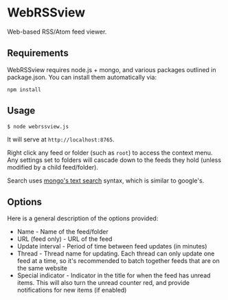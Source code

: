# WebRSSview

Web-based RSS/Atom feed viewer.

## Requirements

WebRSSview requires node.js + mongo, and various packages outlined in package.json.
You can install them automatically via:

`npm install`

## Usage

`$ node webrssview.js`

It will serve at `http://localhost:8765`.

Right click any feed or folder (such as `root`) to access the context menu.
Any settings set to folders will cascade down to the feeds they hold (unless modified by a child feed/folder).

Search uses [mongo's text search](https://docs.mongodb.com/manual/text-search/) syntax, which is similar to google's.

## Options

Here is a general description of the options provided:

 * Name - Name of the feed/folder
 * URL (feed only) - URL of the feed
 * Update interval - Period of time between feed updates (in minutes)
 * Thread - Thread name for updating. Each thread can only update one feed at a time, so it's recommended
     to batch together feeds that are on the same website
 * Special indicator - Indicator in the title for when the feed has unread items.
     This will also turn the unread counter red, and provide notifications for new items (if enabled)
